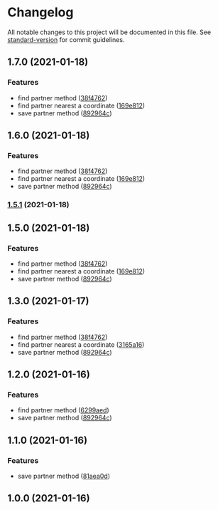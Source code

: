 # Changelog

All notable changes to this project will be documented in this file. See [standard-version](https://github.com/conventional-changelog/standard-version) for commit guidelines.

## 1.7.0 (2021-01-18)


### Features

* find partner method ([38f4762](https://github.com/ricardo-lino/test-ze-delivery/commit/38f4762f486b5dc11a4bb64bf2eff7af77875fba))
* find partner nearest a coordinate ([169e812](https://github.com/ricardo-lino/test-ze-delivery/commit/169e81238ea96b494c6f927979b8cb5211676bbc))
* save partner method ([892964c](https://github.com/ricardo-lino/test-ze-delivery/commit/892964cdf1ffed3eb67615936030e6de8321c686))

## 1.6.0 (2021-01-18)


### Features

* find partner method ([38f4762](https://github.com/ricardo-lino/test-ze-delivery/commit/38f4762f486b5dc11a4bb64bf2eff7af77875fba))
* find partner nearest a coordinate ([169e812](https://github.com/ricardo-lino/test-ze-delivery/commit/169e81238ea96b494c6f927979b8cb5211676bbc))
* save partner method ([892964c](https://github.com/ricardo-lino/test-ze-delivery/commit/892964cdf1ffed3eb67615936030e6de8321c686))

### [1.5.1](https://github.com/ricardo-lino/test-ze-delivery/compare/v1.5.0...v1.5.1) (2021-01-18)

## 1.5.0 (2021-01-18)


### Features

* find partner method ([38f4762](https://github.com/ricardo-lino/test-ze-delivery/commit/38f4762f486b5dc11a4bb64bf2eff7af77875fba))
* find partner nearest a coordinate ([169e812](https://github.com/ricardo-lino/test-ze-delivery/commit/169e81238ea96b494c6f927979b8cb5211676bbc))
* save partner method ([892964c](https://github.com/ricardo-lino/test-ze-delivery/commit/892964cdf1ffed3eb67615936030e6de8321c686))

## 1.3.0 (2021-01-17)


### Features

* find partner method ([38f4762](https://github.com/ricardo-lino/test-ze-delivery/commit/38f4762f486b5dc11a4bb64bf2eff7af77875fba))
* find partner nearest a coordinate ([3165a16](https://github.com/ricardo-lino/test-ze-delivery/commit/3165a16679292c12220feb1ed36f638712284bbd))
* save partner method ([892964c](https://github.com/ricardo-lino/test-ze-delivery/commit/892964cdf1ffed3eb67615936030e6de8321c686))

## 1.2.0 (2021-01-16)


### Features

* find partner method ([6299aed](https://github.com/ricardo-lino/test-ze-delivery/commit/6299aed714bae2bb5c8e85ed255d9e9d8287e285))
* save partner method ([892964c](https://github.com/ricardo-lino/test-ze-delivery/commit/892964cdf1ffed3eb67615936030e6de8321c686))

## 1.1.0 (2021-01-16)


### Features

* save partner method ([81aea0d](https://github.com/ricardo-lino/test-ze-delivery/commit/81aea0dac5bbc7c1ead5daaa5610475679dbbbd3))

## 1.0.0 (2021-01-16)
